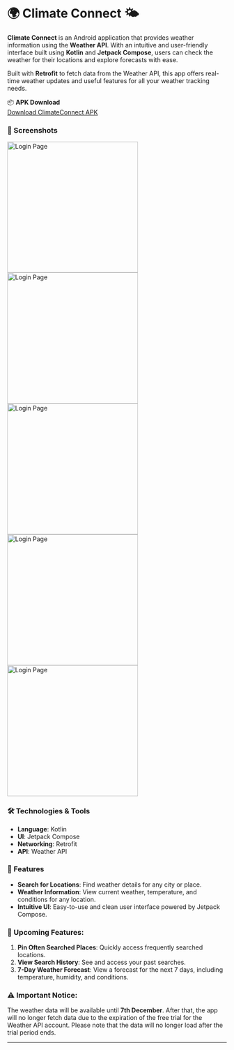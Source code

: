 # 🌍 Climate Connect 🌤️

**Climate Connect** is an Android application that provides weather information using the **Weather API**. With an intuitive and user-friendly interface built using **Kotlin** and **Jetpack Compose**, users can check the weather for their locations and explore forecasts with ease.

Built with **Retrofit** to fetch data from the Weather API, this app offers real-time weather updates and useful features for all your weather tracking needs.


📦 **APK Download**  
[Download ClimateConnect APK](https://github.com/Vanshi17/ClimateConnect/raw/master/Screenshots/ClimateConnect.apk)

### 📸 Screenshots

<img src="Screenshots/Start.jpg" alt="Login Page" width="300"/>  <img src="Screenshots/NewDelhi.jpg" alt="Login Page" width="300"/>  <img src="Screenshots/Mumbai.jpg" alt="Login Page" width="300"/>  <img src="Screenshots/Indonesia.jpg" alt="Login Page" width="300"/>  <img src="Screenshots/Switzerland.jpg" alt="Login Page" width="300"/>


### 🛠️ Technologies & Tools
- **Language**: Kotlin
- **UI**: Jetpack Compose
- **Networking**: Retrofit
- **API**: Weather API

### 🚀 Features
- **Search for Locations**: Find weather details for any city or place.
- **Weather Information**: View current weather, temperature, and conditions for any location.
- **Intuitive UI**: Easy-to-use and clean user interface powered by Jetpack Compose.

### 🚧 Upcoming Features:
1. **Pin Often Searched Places**: Quickly access frequently searched locations.
2. **View Search History**: See and access your past searches.
3. **7-Day Weather Forecast**: View a forecast for the next 7 days, including temperature, humidity, and conditions.

### ⚠️ Important Notice:
The weather data will be available until **7th December**. After that, the app will no longer fetch data due to the expiration of the free trial for the Weather API account. Please note that the data will no longer load after the trial period ends.

---
